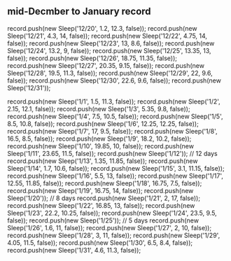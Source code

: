 ## mid-Decmber to January record

record.push(new Sleep('12/20', 1.2, 12.3, false)); 
record.push(new Sleep('12/21', 4.3, 14, false)); 
record.push(new Sleep('12/22', 4.75, 14, false)); 
record.push(new Sleep('12/23', 13, 8.6, false)); 
record.push(new Sleep('12/24', 13.2, 9, false)); 
record.push(new Sleep('12/25', 13.35, 13, false)); 
record.push(new Sleep('12/26', 18.75, 11.35, false)); 
record.push(new Sleep('12/27', 20.35, 9.15, false)); 
record.push(new Sleep('12/28', 19.5, 11.3, false)); 
record.push(new Sleep('12/29', 22, 9.6, false)); 
record.push(new Sleep('12/30', 22.6, 9.6, false)); 
record.push(new Sleep('12/31')); 

record.push(new Sleep('1/1', 1.5, 11.3, false));
record.push(new Sleep('1/2', 2.15, 12.1, false));
record.push(new Sleep('1/3', 5.35, 9.8, false));
record.push(new Sleep('1/4', 7.5, 10.5, false));
record.push(new Sleep('1/5', 8.5, 10.8, false));
record.push(new Sleep('1/6', 12.25, 12.25, false));
record.push(new Sleep('1/7', 17, 9.5, false));
record.push(new Sleep('1/8', 16.5, 8.5, false));
record.push(new Sleep('1/9', 18.2, 10.2, false));
record.push(new Sleep('1/10', 19.85, 10, false));
record.push(new Sleep('1/11', 23.65, 11.5, false));
record.push(new Sleep('1/12')); // 12 days
record.push(new Sleep('1/13', 1.35, 11.85, false));
record.push(new Sleep('1/14', 1.7, 10.6, false));
record.push(new Sleep('1/15', 3.1, 11.15, false));
record.push(new Sleep('1/16', 5.5, 13, false));
record.push(new Sleep('1/17', 12.55, 11.85, false));
record.push(new Sleep('1/18', 16.75, 7.5, false));
record.push(new Sleep('1/19', 16.75, 14, false));
record.push(new Sleep('1/20')); // 8 days
record.push(new Sleep('1/21', 2, 17, false));
record.push(new Sleep('1/22', 16.85, 13, false));
record.push(new Sleep('1/23', 22.2, 10.25, false));
record.push(new Sleep('1/24', 23.5, 9.5, false));
record.push(new Sleep('1/25')); // 5 days
record.push(new Sleep('1/26', 1.6, 11, false));
record.push(new Sleep('1/27', 2, 10, false));
record.push(new Sleep('1/28', 3, 11, false));
record.push(new Sleep('1/29', 4.05, 11.5, false));
record.push(new Sleep('1/30', 6.5, 8.4, false));
record.push(new Sleep('1/31', 4.6, 11.3, false));
